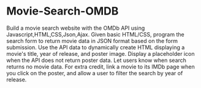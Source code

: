 # Movie-Search-OMDB
Build a movie search website with the OMDb API using Javascript,HTML,CSS,Json,Ajax.
  Given basic HTML/CSS, program the search form to return movie data in JSON format based on the form submission.
  Use the API data to dynamically create HTML displaying a movie's title, year of release, and poster image.
  Display a placeholder icon when the API does not return poster data.
  Let users know when search returns no movie data.
  For extra credit, link a movie to its IMDb page when you click on the poster, and allow a user to filter the search by year of release. 
